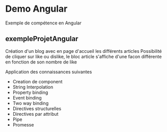 # Demo Angular

Exemple de compétence en Angular

## exempleProjetAngular

Création d'un blog avec en page d'accueil les différents articles
Possibilité de cliquer sur like ou dislike, le bloc article s'affiche d'une facon différente en fonction de son nombre de like

Application des connaissances suivantes
- Creation de component
- String Interpolation
- Property binding
- Event binding
- Two way binding
- Directives structurelles
- Directives par attribut
- Pipe
- Promesse